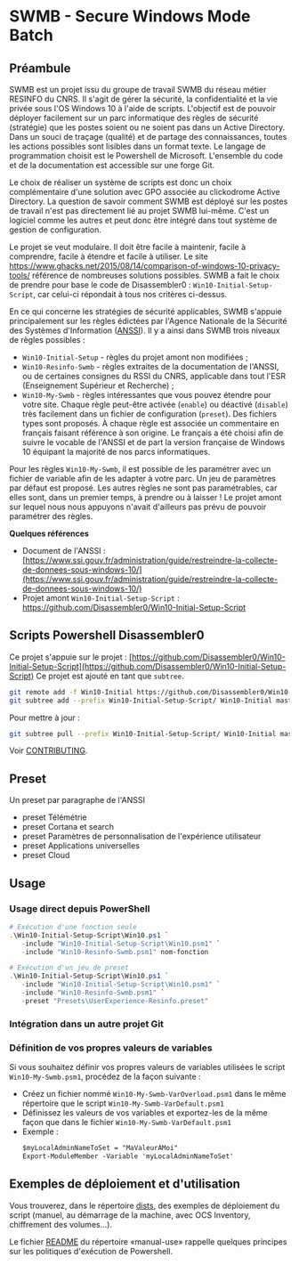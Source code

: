 # SWMB - Secure Windows Mode Batch

## Préambule

SWMB est un projet issu du groupe de travail SWMB du réseau métier RESINFO du CNRS.
Il s'agit de gérer la sécurité, la confidentialité et la vie privée sous l'OS Windows 10 à l'aide de scripts.
L'objectif est de pouvoir déployer facilement sur un parc informatique des règles de sécurité (stratégie)
que les postes soient ou ne soient pas dans un Active Directory.
Dans un souci de traçage (qualité) et de partage des connaissances, toutes les actions possibles sont lisibles dans un format texte.
Le langage de programmation choisit est le Powershell de Microsoft.
L'ensemble du code et de la documentation est accessible sur une forge Git.

Le choix de réaliser un système de scripts est donc un choix complémentaire d'une solution avec GPO associée au clickodrome Active Directory.
La question de savoir comment SWMB est déployé sur les postes de travail n'est pas directement lié au projet SWMB lui-même.
C'est un logiciel comme les autres et peut donc être intégré dans tout système de gestion de configuration.

Le projet se veut modulaire.
Il doit être facile à maintenir, facile à comprendre, facile à étendre et facile à utiliser.
Le site https://www.ghacks.net/2015/08/14/comparison-of-windows-10-privacy-tools/ référence de nombreuses solutions possibles.
SWMB a fait le choix de prendre pour base le code de Disassembler0 :  `Win10-Initial-Setup-Script`,
car celui-ci répondait à tous nos critères ci-dessus.

En ce qui concerne les stratégies de sécurité applicables,
SWMB s'appuie principalement sur les règles édictées par l'Agence Nationale de la Sécurité des Systèmes d'Information ([ANSSI](https://www.ssi.gouv.fr/)).
Il y a ainsi dans SWMB trois niveaux de règles possibles :
 * `Win10-Initial-Setup` - règles du projet amont non modifiées ;
 * `Win10-Resinfo-Swmb` - règles extraites de la documentation de l'ANSSI, ou de certaines consignes du RSSI du CNRS, applicable dans tout l'ESR (Enseignement Supérieur et Recherche) ;
 * `Win10-My-Swmb` - règles intéressantes que vous pouvez étendre pour votre site.
Chaque règle peut-être activée (`enable`) ou déactivé (`disable`) très facilement dans un fichier de configuration (`preset`).
Des fichiers types sont proposés.
À chaque règle est associée un commentaire en français faisant référence à son origine.
Le français a été choisi afin de suivre le vocable de l'ANSSI
et de part la version française de Windows 10 équipant la majorité de nos parcs informatiques.

Pour les règles `Win10-My-Swmb`, il est possible de les paramétrer avec un fichier de variable afin de les adapter à votre parc.
Un jeu de paramètres par défaut est proposé.
Les autres règles ne sont pas paramétrables, car elles sont, dans un premier temps, à prendre ou à laisser !
Le projet amont sur lequel nous nous appuyons n'avait d'ailleurs pas prévu de pouvoir paramétrer des règles.

**Quelques références**
 * Document de l'ANSSI :
   [https://www.ssi.gouv.fr/administration/guide/restreindre-la-collecte-de-donnees-sous-windows-10/](https://www.ssi.gouv.fr/administration/guide/restreindre-la-collecte-de-donnees-sous-windows-10/)
 * Projet amont `Win10-Initial-Setup-Script` :
   https://github.com/Disassembler0/Win10-Initial-Setup-Script


## Scripts Powershell Disassembler0

Ce projet s'appuie sur le projet :
[https://github.com/Disassembler0/Win10-Initial-Setup-Script](https://github.com/Disassembler0/Win10-Initial-Setup-Script)
Ce projet est ajouté en tant que `subtree`.

```bash
git remote add -f Win10-Initial https://github.com/Disassembler0/Win10-Initial-Setup-Script.git
git subtree add --prefix Win10-Initial-Setup-Script/ Win10-Initial master --squash
```

Pour mettre à jour :

```bash
git subtree pull --prefix Win10-Initial-Setup-Script/ Win10-Initial master --squash
```

Voir [CONTRIBUTING](./CONTRIBUTING.md).

## Preset

Un preset par paragraphe de l'ANSSI
 * preset Télémétrie
 * preset Cortana et search
 * preset Paramètres de personnalisation de l'expérience utilisateur
 * preset Applications universelles
 * preset Cloud


## Usage

### Usage direct depuis PowerShell

```ps1
# Exécution d'une fonction seule
.\Win10-Initial-Setup-Script\Win10.ps1 `
   -include "Win10-Initial-Setup-Script\Win10.psm1" `
   -include "Win10-Resinfo-Swmb.psm1" nom-fonction

# Exécution d'un jeu de preset
.\Win10-Initial-Setup-Script\Win10.ps1 `
   -include "Win10-Initial-Setup-Script\Win10.psm1" `
   -include "Win10-Resinfo-Swmb.psm1" `
   -preset "Presets\UserExperience-Resinfo.preset"
```

### Intégration dans un autre projet Git


### Définition de vos propres valeurs de variables

Si vous souhaitez définir vos propres valeurs de variables utilisées le script `Win10-My-Swmb.psm1`, procédez de la façon suivante :
 * Créez un fichier nommé `Win10-My-Swmb-VarOverload.psm1` dans le même répertoire que le script `Win10-My-Swmb-VarDefault.psm1`
 * Définissez les valeurs de vos variables et exportez-les de la même façon que dans le fichier `Win10-My-Swmb-VarDefault.psm1`
 * Exemple :
   ```ps
   $myLocalAdminNameToSet = "MaValeurÀMoi"
   Export-ModuleMember -Variable 'myLocalAdminNameToSet'
   ```


## Exemples de déploiement et d'utilisation

Vous trouverez, dans le répertoire [dists](dists), des exemples de déploiement du script
(manuel, au démarrage de la machine, avec OCS Inventory, chiffrement des volumes...).

Le fichier [README](dists/manual-use/README.md) du répertoire «manual-use» rappelle quelques principes sur les politiques d'exécution de Powershell.
